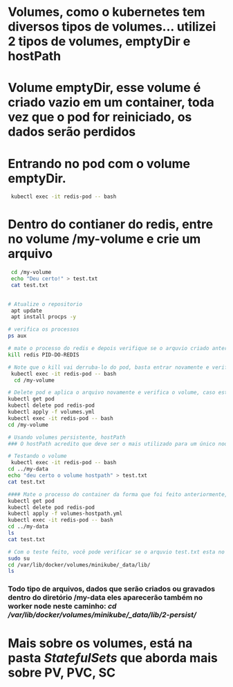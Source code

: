# Volumes, como o kubernetes tem diversos tipos de volumes... utilizei 2 tipos de volumes, emptyDir e hostPath

# Volume emptyDir, esse volume é criado vazio em um container, toda vez que o pod for reiniciado, os dados serão perdidos

# Entrando no pod com o volume emptyDir. 
```bash
 kubectl exec -it redis-pod -- bash
 ```
 
# Dentro do contianer do redis, entre no volume /my-volume e crie um arquivo
```bash
 cd /my-volume 
 echo "Deu certo!" > test.txt
 cat test.txt
 

# Atualize o repositorio
 apt update
 apt install procps -y

# verifica os processos
ps aux

# mate o processo do redis e depois verifique se o arquvio criado anteriormente ainda persiste, se persistir, funcionou! Ou seja, o emptyDir só vai ficar vazio novamente quando reiniciar ou refazer o pod. Para matar o processo do redis, execute: 
kill redis PID-DO-REDIS

# Note que o kill vai derruba-lo do pod, basta entrar novamente e verifificar o diretório criado.
 kubectl exec -it redis-pod -- bash
  cd /my-volume 

# Delete pod e aplica o arquivo novamente e verifica o volume, caso estiver vázio a explicação do emptyDir está correta!
kubectl get pod
kubectl delete pod redis-pod
kubectl apply -f volumes.yml
kubectl exec -it redis-pod -- bash
cd /my-volume

# Usando volumes persistente, hostPath
### O hostPath acredito que deve ser o mais utilizado para um único node, pois ele é específico de um unico node e não é recomendado utiliza-lo em outros nodes

# Testando o volume
 kubectl exec -it redis-pod -- bash
cd ../my-data
echo "deu certo o volume hostpath" > test.txt
cat test.txt

#### Mate o processo do container da forma que foi feito anteriormente, terá que atualizar o repositório e instalar o procps e verifica se deu tudo certo, caso o arquivo test.txt estiver dentro do container assim que ele for inciado novamente, deu tudo certo! Delete o pod também e verifique.
kubectl get pod
kubectl delete pod redis-pod
kubectl apply -f volumes-hostpath.yml
kubectl exec -it redis-pod -- bash
cd ../my-data
ls
cat test.txt

# Com o teste feito, você pode verificar se o arquvio test.txt esta no seu worker node, basta ir neste diretório abaixo que a pasta 2-persist criada estará lá:
sudo su
cd /var/lib/docker/volumes/minikube/_data/lib/
ls
```
### Todo tipo de arquivos, dados que serão criados ou gravados dentro do diretório /my-data eles aparecerão também no worker node neste caminho: *cd /var/lib/docker/volumes/minikube/_data/lib/2-persist/*


# Mais sobre os volumes, está na pasta *StatefulSets* que aborda mais sobre PV, PVC, SC
